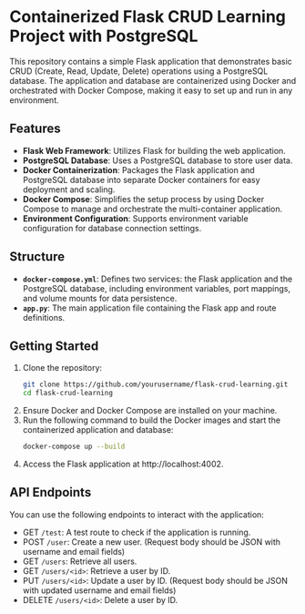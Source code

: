 # Containerized Flask CRUD Learning Project with PostgreSQL

This repository contains a simple Flask application that demonstrates basic CRUD (Create, Read, Update, Delete) operations using a PostgreSQL database. The application and database are containerized using Docker and orchestrated with Docker Compose, making it easy to set up and run in any environment.

## Features
- **Flask Web Framework**: Utilizes Flask for building the web application.
- **PostgreSQL Database**: Uses a PostgreSQL database to store user data.
- **Docker Containerization**: Packages the Flask application and PostgreSQL database into separate Docker containers for easy deployment and scaling.
- **Docker Compose**: Simplifies the setup process by using Docker Compose to manage and orchestrate the multi-container application.
- **Environment Configuration**: Supports environment variable configuration for database connection settings.

## Structure
- **`docker-compose.yml`**: Defines two services: the Flask application and the PostgreSQL database, including environment variables, port mappings, and volume mounts for data persistence.
- **`app.py`**: The main application file containing the Flask app and route definitions.

## Getting Started
1. Clone the repository:
   ```bash
   git clone https://github.com/yourusername/flask-crud-learning.git
   cd flask-crud-learning
   ```
2. Ensure Docker and Docker Compose are installed on your machine.
3. Run the following command to build the Docker images and start the containerized application and database:
    ```bash
    docker-compose up --build
    ```
4. Access the Flask application at http://localhost:4002.

## API Endpoints
You can use the following endpoints to interact with the application:
- GET `/test`: A test route to check if the application is running.
- POST `/user`: Create a new user. (Request body should be JSON with username and email fields)
- GET `/users`: Retrieve all users.
- GET `/users/<id>`: Retrieve a user by ID.
- PUT `/users/<id>`: Update a user by ID. (Request body should be JSON with updated username and email fields)
- DELETE `/users/<id>`: Delete a user by ID.

